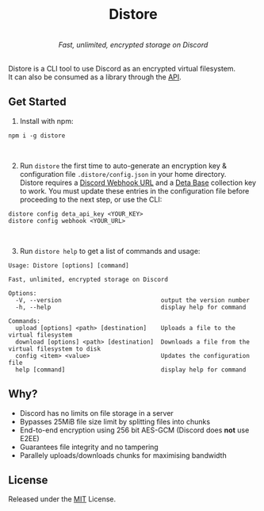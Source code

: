 <div align="center">
    <br>
    <h1>Distore</h1><br>
    <i>Fast, unlimited, encrypted storage on Discord</i>
    <br><br>
</div>

Distore is a CLI tool to use Discord as an encrypted virtual filesystem.<br>
It can also be consumed as a library through the [API](https://github.com/theseyan/distore/blob/main/lib/api.js).

## Get Started

1) Install with npm:
```
npm i -g distore
```
<br>

2) Run `distore` the first time to auto-generate an encryption key & configuration file `.distore/config.json` in your home directory.<br>
Distore requires a [Discord Webhook URL](https://support.discord.com/hc/en-us/articles/228383668-Intro-to-Webhooks) and a [Deta Base](https://deta.space/docs/en/use/your-data/collections) collection key to work. You must update these entries in the configuration file before proceeding to the next step, or use the CLI:
```console
distore config deta_api_key <YOUR_KEY>
distore config webhook <YOUR_URL>
```
<br>

3) Run `distore help` to get a list of commands and usage:

```console
Usage: Distore [options] [command]

Fast, unlimited, encrypted storage on Discord

Options:
  -V, --version                            output the version number
  -h, --help                               display help for command

Commands:
  upload [options] <path> [destination]    Uploads a file to the virtual filesystem
  download [options] <path> [destination]  Downloads a file from the virtual filesystem to disk
  config <item> <value>                    Updates the configuration file
  help [command]                           display help for command
```

## Why?
- Discord has no limits on file storage in a server
- Bypasses 25MiB file size limit by splitting files into chunks
- End-to-end encryption using 256 bit AES-GCM (Discord does **not** use E2EE)
- Guarantees file integrity and no tampering
- Parallely uploads/downloads chunks for maximising bandwidth

## License
Released under the [MIT](https://raw.githubusercontent.com/theseyan/distore/main/LICENSE.md) License.
